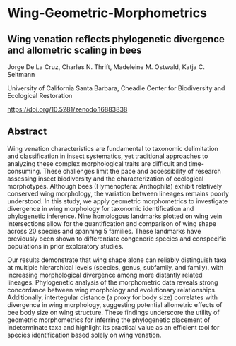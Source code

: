 # Wing-Geometric-Morphometrics

## Wing venation reflects phylogenetic divergence and allometric scaling in bees

Jorge De La Cruz, Charles N. Thrift, Madeleine M. Ostwald, Katja C. Seltmann 

University of California Santa Barbara, Cheadle Center for Biodiversity and Ecological Restoration

https://doi.org/10.5281/zenodo.16883838

## Abstract
Wing venation characteristics are fundamental to taxonomic delimitation and classification in insect systematics, yet traditional approaches to analyzing these complex morphological traits are difficult and time-consuming. These challenges limit the pace and accessibility of research assessing insect biodiversity and the characterization of ecological morphotypes. Although bees (Hymenoptera: Anthophila) exhibit relatively conserved wing morphology, the variation between lineages remains poorly understood. In this study, we apply geometric morphometrics to investigate divergence in wing morphology for taxonomic identification and phylogenetic inference. Nine homologous landmarks plotted on wing vein intersections allow for the quantification and comparison of wing shape across 20 species and spanning 5 families. These landmarks have previously been shown to differentiate congeneric species and conspecific populations in prior exploratory studies.

Our results demonstrate that wing shape alone can reliably distinguish taxa at multiple hierarchical levels (species, genus, subfamily, and family), with increasing morphological divergence among more distantly related lineages. Phylogenetic analysis of the morphometric data reveals strong concordance between wing morphology and evolutionary relationships. Additionally, intertegular distance (a proxy for body size) correlates with divergence in wing morphology, suggesting potential allometric effects of bee body size on wing structure. These findings underscore the utility of geometric morphometrics for inferring the phylogenetic placement of indeterminate taxa and highlight its practical value as an efficient tool for species identification based solely on wing venation. 

